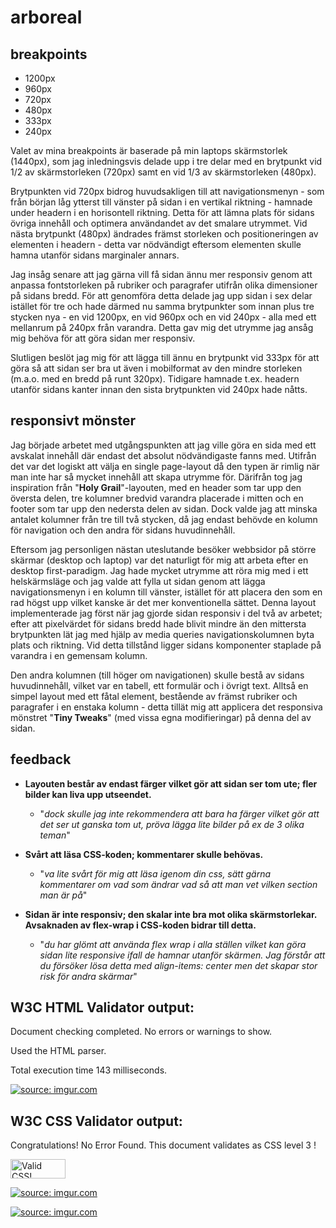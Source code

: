 # arboreal

## breakpoints

- 1200px
- 960px
- 720px
- 480px
- 333px
- 240px

Valet av mina breakpoints är baserade på min laptops skärmstorlek (1440px), som jag inledningsvis delade upp i tre delar med en brytpunkt vid 1/2 av skärmstorleken (720px) samt en vid 1/3 av skärmstorleken (480px). 

Brytpunkten vid 720px bidrog huvudsakligen till att navigationsmenyn - som från början låg ytterst till vänster på sidan i en vertikal riktning - hamnade under headern i en horisontell riktning. Detta för att lämna plats för sidans övriga innehåll och optimera användandet av det smalare utrymmet. Vid nästa brytpunkt (480px) ändrades främst storleken och positioneringen av elementen i headern - detta var nödvändigt eftersom elementen skulle hamna utanför sidans marginaler annars.

Jag insåg senare att jag gärna vill få sidan ännu mer responsiv genom att anpassa fontstorleken på rubriker och paragrafer utifrån olika dimensioner på sidans bredd. För att genomföra detta delade jag upp sidan i sex delar istället för tre och hade därmed nu samma brytpunkter som innan plus tre stycken nya - en vid 1200px, en vid 960px och en vid 240px - alla med ett mellanrum på 240px från varandra. Detta gav mig det utrymme jag ansåg mig behöva för att göra sidan mer responsiv.

Slutligen beslöt jag mig för att lägga till ännu en brytpunkt vid 333px för att göra så att sidan ser bra ut även i mobilformat av den mindre storleken (m.a.o. med en bredd på runt 320px). Tidigare hamnade t.ex. headern utanför sidans kanter innan den sista brytpunkten vid 240px hade nåtts.

## responsivt mönster

Jag började arbetet med utgångspunkten att jag ville göra en sida med ett avskalat innehåll där endast det absolut nödvändigaste fanns med. Utifrån det var det logiskt att välja en single page-layout då den typen är rimlig när man inte har så mycket innehåll att skapa utrymme för. Därifrån tog jag inspiration från "**Holy Grail**"-layouten, med en header som tar upp den översta delen, tre kolumner bredvid varandra placerade i mitten och en footer som tar upp den nedersta delen av sidan. Dock valde jag att minska antalet kolumner från tre till två stycken, då jag endast behövde en kolumn för navigation och den andra för sidans huvudinnehåll. 

Eftersom jag personligen nästan uteslutande besöker webbsidor på större skärmar (desktop och laptop) var det naturligt för mig att arbeta efter en desktop first-paradigm. Jag hade mycket utrymme att röra mig med i ett helskärmsläge och jag valde att fylla ut sidan genom att lägga navigationsmenyn i en kolumn till vänster, istället för att placera den som en rad högst upp vilket kanske är det mer konventionella sättet. Denna layout implementerade jag först när jag gjorde sidan responsiv i del två av arbetet; efter att pixelvärdet för sidans bredd hade blivit mindre än den mittersta brytpunkten lät jag med hjälp av media queries navigationskolumnen byta plats och riktning. Vid detta tillstånd ligger sidans komponenter staplade på varandra i en gemensam kolumn.

Den andra kolumnen (till höger om navigationen) skulle bestå av sidans huvudinnehåll, vilket var en tabell, ett formulär och i övrigt text. Alltså en simpel layout med ett fåtal element, bestående av främst rubriker och paragrafer i en enstaka kolumn - detta tillät mig att applicera det responsiva mönstret "**Tiny Tweaks**" (med vissa egna modifieringar) på denna del av sidan.  
## feedback

- **Layouten består av endast färger vilket gör att sidan ser tom ute; fler bilder kan liva upp utseendet.**
    - "*dock skulle jag inte rekommendera att bara ha färger vilket gör att det ser ut ganska tom ut, pröva lägga lite bilder
    på ex de 3 olika teman*"

- **Svårt att läsa CSS-koden; kommentarer skulle behövas.**
    - "*va lite svårt för mig att läsa igenom din css, sätt gärna kommentarer om vad som ändrar vad så att man vet vilken section man är på*"

- **Sidan är inte responsiv; den skalar inte bra mot olika skärmstorlekar. Avsaknaden av flex-wrap i CSS-koden bidrar till detta.**
    - "*du har glömt att använda flex wrap i alla ställen vilket kan göra sidan lite responsive ifall de hamnar utanför skärmen. Jag förstår att du försöker lösa detta med align-items: center men det skapar stor risk för andra skärmar*"

## W3C HTML Validator output:

Document checking completed. No errors or warnings to show.

Used the HTML parser.

Total execution time 143 milliseconds.

<p>
    <a href="https://imgur.com/buZ8HV2">
        <img src="https://i.imgur.com/buZ8HV2.png" title="source: imgur.com" />
    </a>
</p>


## W3C CSS Validator output:

Congratulations! No Error Found.
This document validates as CSS level 3 !

<p>
    <a href="http://jigsaw.w3.org/css-validator/check/referer">
        <img style="border:0;width:88px;height:31px"
            src="http://jigsaw.w3.org/css-validator/images/vcss"
            alt="Valid CSS!" />
    </a>
</p>

<p>
    <a href="https://imgur.com/11kKVak">
        <img src="https://i.imgur.com/11kKVak.png" title="source: imgur.com" />
    </a>
</p>

<p>
    <a href="https://imgur.com/cvJbOtW">
        <img src="https://i.imgur.com/cvJbOtW.png" title="source: imgur.com" />
    </a>
</p>

